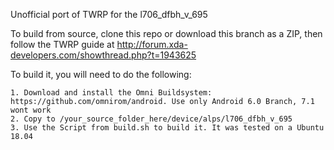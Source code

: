 Unofficial port of TWRP for the l706_dfbh_v_695

To build from source, clone this repo or download this branch as a ZIP, then follow the TWRP guide at http://forum.xda-developers.com/showthread.php?t=1943625

To build it, you will need to do the following:

```
1. Download and install the Omni Buildsystem: https://github.com/omnirom/android. Use only Android 6.0 Branch, 7.1 wont work
2. Copy to /your_source_folder_here/device/alps/l706_dfbh_v_695
3. Use the Script from build.sh to build it. It was tested on a Ubuntu 18.04

```